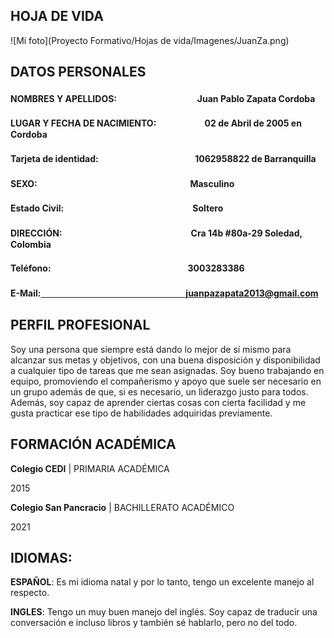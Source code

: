 ## HOJA DE VIDA

![Mi foto](Proyecto Formativo/Hojas de vida/Imagenes/JuanZa.png)

## DATOS PERSONALES
#### NOMBRES Y APELLIDOS:ㅤㅤㅤㅤㅤㅤㅤㅤㅤㅤJuan Pablo Zapata Cordoba 
#### LUGAR Y FECHA DE NACIMIENTO:ㅤㅤㅤㅤㅤㅤ02 de Abril de 2005 en Cordoba
#### Tarjeta de identidad:ㅤㅤㅤㅤㅤㅤㅤㅤㅤㅤㅤㅤ1062958822 de Barranquilla
#### SEXO:ㅤㅤㅤㅤㅤㅤㅤㅤㅤㅤㅤㅤㅤㅤㅤㅤㅤㅤㅤMasculino
#### Estado Civil:ㅤㅤㅤㅤㅤㅤㅤㅤㅤㅤㅤㅤㅤㅤㅤㅤSoltero
#### DIRECCIÓN:ㅤㅤㅤㅤㅤㅤㅤㅤㅤㅤㅤㅤㅤㅤㅤㅤCra 14b #80a-29 Soledad, Colombia
#### Teléfono:ㅤㅤㅤㅤㅤㅤㅤㅤㅤㅤㅤㅤㅤㅤㅤㅤㅤ3003283386
#### E-Mail:ㅤㅤㅤㅤㅤㅤㅤㅤㅤㅤㅤㅤㅤㅤㅤㅤㅤㅤjuanpazapata2013@gmail.com

## PERFIL PROFESIONAL

Soy una persona que siempre está dando lo mejor de sí mismo para alcanzar sus metas y objetivos, con una buena disposición y disponibilidad a cualquier tipo de tareas que me sean asignadas. Soy bueno trabajando en equipo, promoviendo el compañerismo y apoyo que suele ser necesario en un grupo además de que, si es necesario, un liderazgo justo para todos. Además, soy capaz de aprender ciertas cosas con cierta facilidad y me gusta practicar ese tipo de habilidades adquiridas previamente.

## FORMACIÓN ACADÉMICA
**Colegio CEDI** | PRIMARIA ACADÉMICA

2015

**Colegio San Pancracio** |  BACHILLERATO ACADÉMICO 

2021

## IDIOMAS:
**ESPAÑOL**: Es mi idioma natal y por lo tanto, tengo un excelente manejo al respecto.

**INGLES**: Tengo un muy buen manejo del inglés. Soy capaz de traducir una conversación e incluso libros y también sé hablarlo, pero no del todo.
